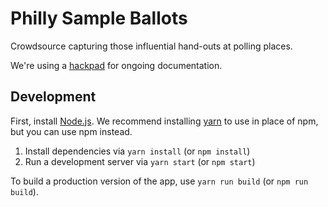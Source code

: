# Philly Sample Ballots
Crowdsource capturing those influential hand-outs at polling places.

We're using a [hackpad][hackpad] for ongoing documentation.

## Development
First, install [Node.js][Node.js]. We recommend installing [yarn][yarn] to use
in place of npm, but you can use npm instead.

1. Install dependencies via `yarn install` (or `npm install`)
2. Run a development server via `yarn start` (or `npm start`)

To build a production version of the app, use `yarn run build` (or `npm run
build`).

[hackpad]: https://hackpad.com/Crowdsourcing-sample-ballots-SE4MlDlgbuA
[Node.js]: https://nodejs.org/en/download/
[yarn]: https://yarnpkg.com/en/docs/install
